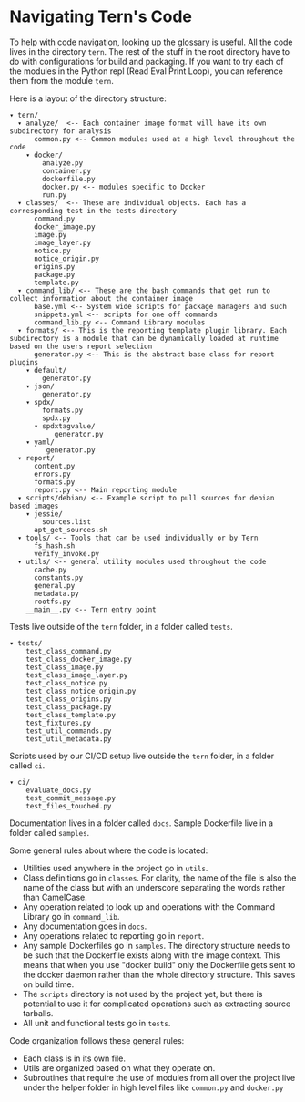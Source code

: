 # Navigating Tern's Code

To help with code navigation, looking up the [glossary](/docs/glossary.md) is useful. All the code lives in the directory `tern`. The rest of the stuff in the root directory have to do with configurations for build and packaging. If you want to try each of the modules in the Python repl (Read Eval Print Loop), you can reference them from the module `tern`.

Here is a layout of the directory structure:

```
▾ tern/
  ▾ analyze/  <-- Each container image format will have its own subdirectory for analysis
      common.py <-- Common modules used at a high level throughout the code
    ▾ docker/
        analyze.py
        container.py
        dockerfile.py
        docker.py <-- modules specific to Docker
        run.py
  ▾ classes/  <-- These are individual objects. Each has a corresponding test in the tests directory
      command.py
      docker_image.py
      image.py
      image_layer.py
      notice.py
      notice_origin.py
      origins.py
      package.py
      template.py
  ▾ command_lib/ <-- These are the bash commands that get run to collect information about the container image
      base.yml <-- System wide scripts for package managers and such
      snippets.yml <-- scripts for one off commands
      command_lib.py <-- Command Library modules
  ▾ formats/ <-- This is the reporting template plugin library. Each subdirectory is a module that can be dynamically loaded at runtime based on the users report selection
      generator.py <-- This is the abstract base class for report plugins
    ▾ default/
        generator.py
    ▾ json/
        generator.py
    ▾ spdx/
        formats.py
        spdx.py
      ▾ spdxtagvalue/
           generator.py
    ▾ yaml/
         generator.py
  ▾ report/
      content.py
      errors.py
      formats.py
      report.py <-- Main reporting module
  ▾ scripts/debian/ <-- Example script to pull sources for debian based images
    ▾ jessie/
        sources.list
      apt_get_sources.sh
  ▾ tools/ <-- Tools that can be used individually or by Tern
      fs_hash.sh
      verify_invoke.py
  ▾ utils/ <-- general utility modules used throughout the code
      cache.py
      constants.py
      general.py
      metadata.py
      rootfs.py
    __main__.py <-- Tern entry point
```

Tests live outside of the `tern` folder, in a folder called `tests`.

```
▾ tests/
    test_class_command.py
    test_class_docker_image.py
    test_class_image.py
    test_class_image_layer.py
    test_class_notice.py
    test_class_notice_origin.py
    test_class_origins.py
    test_class_package.py
    test_class_template.py
    test_fixtures.py
    test_util_commands.py
    test_util_metadata.py
```

Scripts used by our CI/CD setup live outside the `tern` folder, in a folder called `ci`.

```
▾ ci/
    evaluate_docs.py
    test_commit_message.py
    test_files_touched.py
```

Documentation lives in a folder called `docs`. Sample Dockerfile live in a folder called `samples`.

Some general rules about where the code is located:
- Utilities used anywhere in the project go in `utils`.
- Class definitions go in `classes`. For clarity, the name of the file is also the name of the class but with an underscore separating the words rather than CamelCase.
- Any operation related to look up and operations with the Command Library go in `command_lib`.
- Any documentation goes in `docs`.
- Any operations related to reporting go in `report`.
- Any sample Dockerfiles go in `samples`. The directory structure needs to be such that the Dockerfile exists along with the image context. This means that when you use "docker build" only the Dockerfile gets sent to the docker daemon rather than the whole directory structure. This saves on build time.
- The `scripts` directory is not used by the project yet, but there is potential to use it for complicated operations such as extracting source tarballs.
- All unit and functional tests go in `tests`.

Code organization follows these general rules:
- Each class is in its own file.
- Utils are organized based on what they operate on.
- Subroutines that require the use of modules from all over the project live under the helper folder in high level files like `common.py` and `docker.py` 
